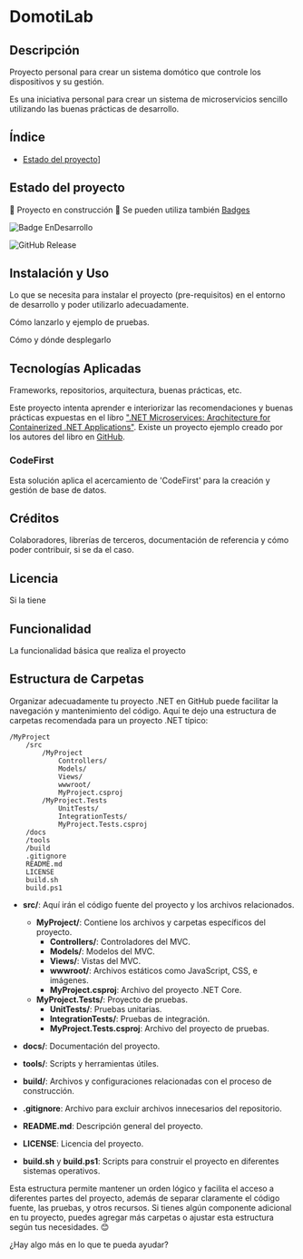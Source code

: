# DomotiLab

## Descripción
Proyecto personal para crear un sistema domótico que controle los dispositivos y su gestión.

Es una iniciativa personal para crear un sistema de microservicios sencillo utilizando las buenas prácticas de desarrollo.

## Índice

- [Estado del proyecto](#estado-del-proyecto)]

## Estado del proyecto
🚧 Proyecto en construcción 🚧
Se pueden utiliza también [Badges](https://shields.io/)

![Badge EnDesarrollo](https://img.shields.io/badge/STATUS-EN%20DESAROLLO-green)

![GitHub Release](https://img.shields.io/github/v/release/RublenX/DomotiLab)



## Instalación y Uso
Lo que se necesita para instalar el proyecto (pre-requisitos) en el entorno de desarrollo y poder utilizarlo adecuadamente.

Cómo lanzarlo y ejemplo de pruebas.

Cómo y dónde desplegarlo

## Tecnologías Aplicadas
Frameworks, repositorios, arquitectura, buenas prácticas, etc.

Este proyecto intenta aprender e interiorizar las recomendaciones y buenas prácticas expuestas en el libro [".NET Microservices: Arqchitecture for Containerized .NET Applications"](https://learn.microsoft.com/es-es/dotnet/architecture/microservices/).
Existe un proyecto ejemplo creado por los autores del libro en [GitHub](https://github.com/dotnet/eShop).

### CodeFirst
Esta solución aplica el acercamiento de 'CodeFirst' para la creación y gestión de base de datos.


## Créditos
Colaboradores, librerías de terceros, documentación de referencia y cómo poder contribuir, si se da el caso.

## Licencia
Si la tiene

## Funcionalidad
La funcionalidad básica que realiza el proyecto

## Estructura de Carpetas
Organizar adecuadamente tu proyecto .NET en GitHub puede facilitar la navegación y mantenimiento del código. Aquí te dejo una estructura de carpetas recomendada para un proyecto .NET típico:

```
/MyProject
    /src
        /MyProject
            Controllers/
            Models/
            Views/
            wwwroot/
            MyProject.csproj
        /MyProject.Tests
            UnitTests/
            IntegrationTests/
            MyProject.Tests.csproj
    /docs
    /tools
    /build
    .gitignore
    README.md
    LICENSE
    build.sh
    build.ps1
```

- **src/**: Aquí irán el código fuente del proyecto y los archivos relacionados.
  - **MyProject/**: Contiene los archivos y carpetas específicos del proyecto.
    - **Controllers/**: Controladores del MVC.
    - **Models/**: Modelos del MVC.
    - **Views/**: Vistas del MVC.
    - **wwwroot/**: Archivos estáticos como JavaScript, CSS, e imágenes.
    - **MyProject.csproj**: Archivo del proyecto .NET Core.
  - **MyProject.Tests/**: Proyecto de pruebas.
    - **UnitTests/**: Pruebas unitarias.
    - **IntegrationTests/**: Pruebas de integración.
    - **MyProject.Tests.csproj**: Archivo del proyecto de pruebas.

- **docs/**: Documentación del proyecto.
- **tools/**: Scripts y herramientas útiles.
- **build/**: Archivos y configuraciones relacionadas con el proceso de construcción.
- **.gitignore**: Archivo para excluir archivos innecesarios del repositorio.
- **README.md**: Descripción general del proyecto.
- **LICENSE**: Licencia del proyecto.
- **build.sh** y **build.ps1**: Scripts para construir el proyecto en diferentes sistemas operativos.

Esta estructura permite mantener un orden lógico y facilita el acceso a diferentes partes del proyecto, además de separar claramente el código fuente, las pruebas, y otros recursos. Si tienes algún componente adicional en tu proyecto, puedes agregar más carpetas o ajustar esta estructura según tus necesidades. 😊

¿Hay algo más en lo que te pueda ayudar?

